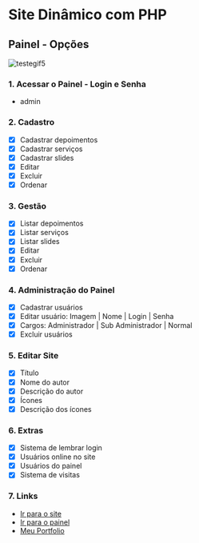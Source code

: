 # Site Dinâmico com PHP

## Painel - Opções
![testegif5](https://user-images.githubusercontent.com/44850549/61843014-8c9a3f80-ae70-11e9-85b8-62f31b0ff382.gif)

### 1. Acessar o Painel - Login e Senha
* admin

### 2. Cadastro
- [x] Cadastrar depoimentos
- [x] Cadastrar serviços
- [x] Cadastrar slides
- [x] Editar
- [x] Excluir
- [x] Ordenar

### 3. Gestão
- [x] Listar depoimentos
- [x] Listar serviços
- [x] Listar slides
- [x] Editar
- [x] Excluir
- [x] Ordenar

### 4. Administração do Painel
- [X] Cadastrar usuários
- [x] Editar usuário: Imagem | Nome | Login | Senha
- [x] Cargos: Administrador | Sub Administrador | Normal
- [X] Excluir usuários

### 5. Editar Site
- [X] Título
- [X] Nome do autor
- [X] Descrição do autor
- [X] Ícones
- [X] Descrição dos ícones

### 6. Extras
- [X] Sistema de lembrar login
- [X] Usuários online no site
- [X] Usuários do painel
- [X] Sistema de visitas

### 7. Links
* [Ir para o site](http://www.sitedinamico.ga/)
* [Ir para o painel](http://www.sitedinamico.ga/painel)
* [Meu Portfolio](http://www.meuportfolio.ml)





